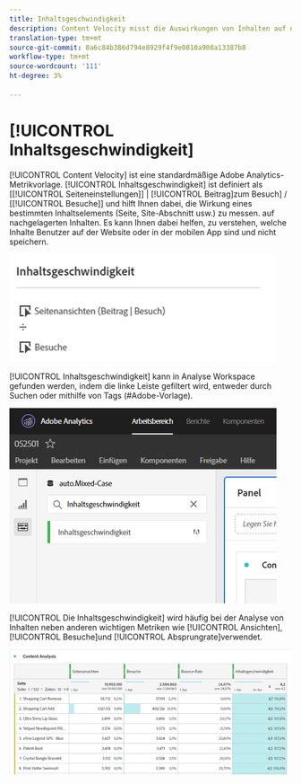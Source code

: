 ```yaml
---
title: Inhaltsgeschwindigkeit
description: Content Velocity misst die Auswirkungen von Inhalten auf nachgeordnete Inhalte.
translation-type: tm+mt
source-git-commit: 8a6c84b386d794e8929f4f9e0810a908a13387b8
workflow-type: tm+mt
source-wordcount: '111'
ht-degree: 3%

---
```



# [!UICONTROL Inhaltsgeschwindigkeit]

[!UICONTROL Content Velocity] ist eine standardmäßige Adobe Analytics-Metrikvorlage. [!UICONTROL Inhaltsgeschwindigkeit] ist definiert als [[!UICONTROL Seiteneinstellungen]] | [!UICONTROL Beitrag]zum Besuch] / [[!UICONTROL Besuche]] und hilft Ihnen dabei, die Wirkung eines bestimmten Inhaltselements (Seite, Site-Abschnitt usw.) zu messen. auf nachgelagerten Inhalten. Es kann Ihnen dabei helfen, zu verstehen, welche Inhalte Benutzer auf der Website oder in der mobilen App sind und nicht speichern.

![](assets/cont-velo-1.png)

[!UICONTROL Inhaltsgeschwindigkeit] kann in Analyse Workspace gefunden werden, indem die linke Leiste gefiltert wird, entweder durch Suchen oder mithilfe von Tags (#Adobe-Vorlage).

![](assets/cont-velo-2.png)

[!UICONTROL Die Inhaltsgeschwindigkeit] wird häufig bei der Analyse von Inhalten neben anderen wichtigen Metriken wie [!UICONTROL Ansichten], [!UICONTROL Besuche]und [!UICONTROL Absprungrate]verwendet.

![](assets/cont-velo-3.png)